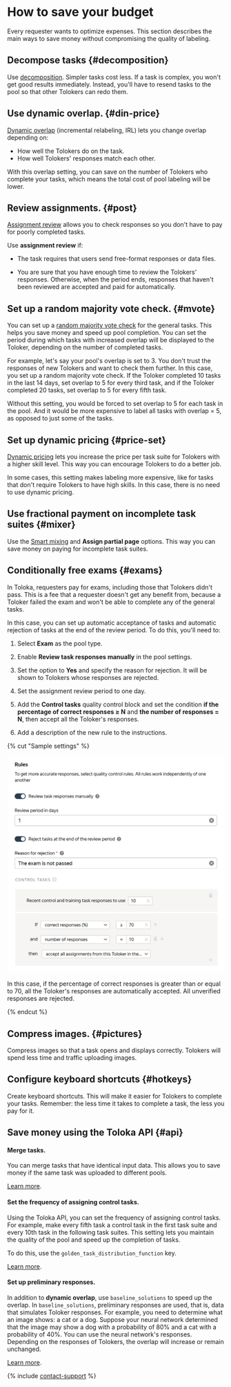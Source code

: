 # How to save your budget

Every requester wants to optimize expenses. This section describes the main ways to save money without compromising the quality of labeling.

## Decompose tasks {#decomposition}

Use [decomposition](solution-architecture.md). Simpler tasks cost less. If a task is complex, you won't get good results immediately. Instead, you'll have to resend tasks to the pool so that other Tolokers can redo them.

## Use dynamic overlap. {#din-price}

[Dynamic overlap](dynamic-overlap.md) (incremental relabeling, IRL) lets you change overlap depending on:

- How well the Tolokers do on the task.
- How well Tolokers' responses match each other.

With this overlap setting, you can save on the number of Tolokers who complete your tasks, which means the total cost of pool labeling will be lower.

## Review assignments. {#post}

[Assignment review](offline-accept.md) allows you to check responses so you don't have to pay for poorly completed tasks.

Use **assignment review** if:

- The task requires that users send free-format responses or data files.

- You are sure that you have enough time to review the Tolokers' responses. Otherwise, when the period ends, responses that haven't been reviewed are accepted and paid for automatically.

## Set up a random majority vote check. {#mvote}

You can set up a [random majority vote check](selective-mvote.md) for the general tasks. This helps you save money and speed up pool completion. You can set the period during which tasks with increased overlap will be displayed to the Toloker, depending on the number of completed tasks.

For example, let's say your pool's overlap is set to 3. You don't trust the responses of new Tolokers and want to check them further. In this case, you set up a random majority vote check. If the Toloker completed 10 tasks in the last 14 days, set overlap to 5 for every third task, and if the Toloker completed 20 tasks, set overlap to 5 for every fifth task.

Without this setting, you would be forced to set overlap to 5 for each task in the pool. And it would be more expensive to label all tasks with overlap = 5, as opposed to just some of the tasks.

## Set up dynamic pricing {#price-set}

[Dynamic pricing](dynamic-pricing.md) lets you increase the price per task suite for Tolokers with a higher skill level. This way you can encourage Tolokers to do a better job.

In some cases, this setting makes labeling more expensive, like for tasks that don't require Tolokers to have high skills. In this case, there is no need to use dynamic pricing.

## Use fractional payment on incomplete task suites {#mixer}

Use the [Smart mixing](distribute-tasks-by-pages.md#smart-mixing) and **Assign partial page** options. This way you can save money on paying for incomplete task suites.

## Conditionally free exams {#exams}

In Toloka, requesters pay for exams, including those that Tolokers didn't pass. This is a fee that a requester doesn't get any benefit from, because a Toloker failed the exam and won't be able to complete any of the general tasks.

In this case, you can set up automatic acceptance of tasks and automatic rejection of tasks at the end of the review period. To do this, you'll need to:

1. Select **Exam** as the pool type.

1. Enable **Review task responses manually** in the pool settings.

1. Set the option to **Yes** and specify the reason for rejection. It will be shown to Tolokers whose responses are rejected.

1. Set the assignment review period to one day.

1. Add the **Control tasks** quality control block and set the condition **if the percentage of correct responses ≥ N** and **the number of responses = N**, then accept all the Toloker's responses.

1. Add a description of the new rule to the instructions.

{% cut "Sample settings" %}

![](../_images/tips-recommendations/free-exam.png)

In this case, if the percentage of correct responses is greater than or equal to 70, all the Toloker's responses are automatically accepted. All unverified responses are rejected.

{% endcut %}

## Compress images. {#pictures}

Compress images so that a task opens and displays correctly. Tolokers will spend less time and traffic uploading images.

## Configure keyboard shortcuts {#hotkeys}

Create keyboard shortcuts. This will make it easier for Tolokers to complete your tasks. Remember: the less time it takes to complete a task, the less you pay for it.

## Save money using the Toloka API {#api}

#### Merge tasks.

You can merge tasks that have identical input data. This allows you to save money if the same task was uploaded to different pools.

[Learn more](../../api/concepts/tasks.md).

#### Set the frequency of assigning control tasks.

Using the Toloka API, you can set the frequency of assigning control tasks. For example, make every fifth task a control task in the first task suite and every 10th task in the following task suites. This setting lets you maintain the quality of the pool and speed up the completion of tasks.

To do this, use the `golden_task_distribution_function` key.

[Learn more](../../api/concepts/create-pool.md).

#### Set up preliminary responses.

In addition to **dynamic overlap**, use `baseline_solutions` to speed up the overlap. In `baseline_solutions`, preliminary responses are used, that is, data that simulates Toloker responses. For example, you need to determine what an image shows: a cat or a dog. Suppose your neural network determined that the image may show a dog with a probability of 80% and a cat with a probability of 40%. You can use the neural network's responses. Depending on the responses of Tolokers, the overlap will increase or remain unchanged.

[Learn more](../../api/concepts/create-task.md).

{% include [contact-support](../_includes/contact-support.md) %}